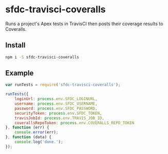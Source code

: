 # sfdc-travisci-coveralls

Runs a project's Apex tests in TravisCI then posts their coverage results to Coveralls.

## Install

```bash
npm i -S sfdc-travisci-coveralls
```

## Example

```javascript
var runTests = require('sfdc-travisci-coveralls');

runTests({
	loginUrl: process.env.SFDC_LOGINURL,
	username: process.env.SFDC_USERNAME,
	password: process.env.SFDC_PASSWORD,
	securityToken: process.env.SFDC_TOKEN,
	travisJobId: process.env.TRAVIS_JOB_ID,
	coverallsRepoToken: process.env.COVERALLS_REPO_TOKEN
}, function (err) {
	console.error(err);
}, function (data) {
	console.log('done.');
});

```
